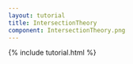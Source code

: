 ```yaml
---
layout: tutorial
title: IntersectionTheory
component: IntersectionTheory.png
---
```


{% include tutorial.html %}
